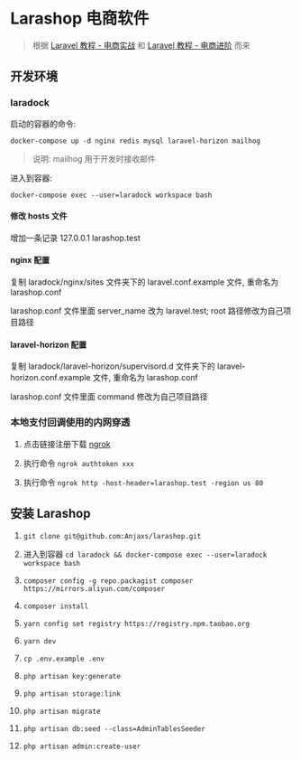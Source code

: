 # Larashop 电商软件

> 根据  [Laravel 教程 - 电商实战](https://learnku.com/courses/laravel-shop/8.x) 和 [Laravel 教程 - 电商进阶](https://learnku.com/courses/ecommerce-advance/8.x) 而来

## 开发环境

### laradock

启动的容器的命令: 

`docker-compose up -d nginx redis mysql laravel-horizon mailhog`

> 说明: mailhog 用于开发时接收邮件

进入到容器:

`docker-compose exec --user=laradock workspace bash`

#### 修改 hosts 文件

增加一条记录 127.0.0.1 larashop.test
#### nginx 配置

复制 laradock/nginx/sites 文件夹下的 laravel.conf.example 文件, 重命名为 larashop.conf

larashop.conf 文件里面 server_name 改为 laravel.test; root 路径修改为自己项目路径

#### laravel-horizon 配置

复制 laradock/laravel-horizon/supervisord.d 文件夹下的 laravel-horizon.conf.example 文件, 重命名为 larashop.conf

larashop.conf 文件里面 command 修改为自己项目路径

### 本地支付回调使用的内网穿透

1. 点击链接注册下载 [ngrok](https://dashboard.ngrok.com/user/signup)

2. 执行命令 `ngrok authtoken xxx`

3. 执行命令 `ngrok http -host-header=larashop.test -region us 80`

## 安装 Larashop

1. `git clone git@github.com:Anjaxs/larashop.git`

2. 进入到容器 `cd laradock && docker-compose exec --user=laradock workspace bash`

3. `composer config -g repo.packagist composer https://mirrors.aliyun.com/composer`

4. `composer install`

5. `yarn config set registry https://registry.npm.taobao.org`

6. `yarn dev`

7. `cp .env.example .env`

8. `php artisan key:generate`

9. `php artisan storage:link`

10. `php artisan migrate`

11. `php artisan db:seed --class=AdminTablesSeeder`

12. `php artisan admin:create-user`



